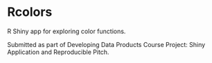 Rcolors
=======

R Shiny app for exploring color functions.

Submitted as part of Developing Data Products Course Project: Shiny Application and Reproducible Pitch.
